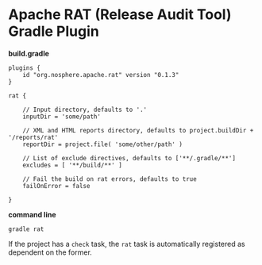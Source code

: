 
# Apache RAT (Release Audit Tool) Gradle Plugin

**build.gradle**

    plugins {
        id "org.nosphere.apache.rat" version "0.1.3"
    }

    rat {

        // Input directory, defaults to '.'
        inputDir = 'some/path'

        // XML and HTML reports directory, defaults to project.buildDir + '/reports/rat'
        reportDir = project.file( 'some/other/path' )

        // List of exclude directives, defaults to ['**/.gradle/**']
        excludes = [ '**/build/**' ]

        // Fail the build on rat errors, defaults to true
        failOnError = false

    }

**command line**

    gradle rat

If the project has a `check` task, the `rat` task is automatically registered as dependent on the former.
